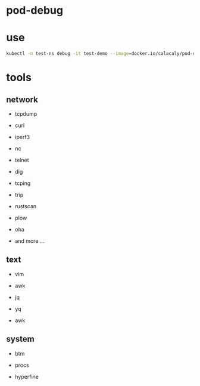 # pod-debug



# use

```bash
kubectl -n test-ns debug -it test-demo --image=docker.io/calacaly/pod-debug --target=test-demo
```



# tools

## network

+ tcpdump

+ curl

+ iperf3

+ nc

+ telnet

+ dig

+ tcping

+ trip

+ rustscan

+ plow

+ oha

+ and more ...

## text

+ vim

+ awk

+ jq

+ yq

+ awk

## system

+ btm

+ procs

+ hyperfine
